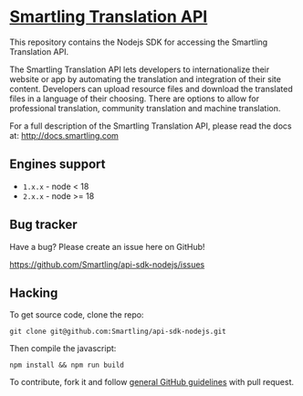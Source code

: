 [Smartling Translation API](http://docs.smartling.com)
=================

This repository contains the Nodejs SDK for accessing the Smartling Translation API.

The Smartling Translation API lets developers to internationalize their website or app by automating the translation and integration of their site content.
Developers can upload resource files and download the translated files in a language of their choosing. There are options to allow for professional translation, community translation and machine translation.

For a full description of the Smartling Translation API, please read the docs at: http://docs.smartling.com

Engines support
---------------
* `1.x.x` - node < 18
* `2.x.x` - node >= 18

Bug tracker
-----------

Have a bug? Please create an issue here on GitHub!

https://github.com/Smartling/api-sdk-nodejs/issues


Hacking
-------

To get source code, clone the repo:

`git clone git@github.com:Smartling/api-sdk-nodejs.git`

Then compile the javascript:

`npm install && npm run build`

To contribute, fork it and follow [general GitHub guidelines](http://help.github.com/fork-a-repo/) with pull request.
